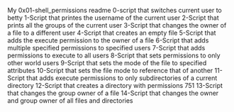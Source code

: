 My 0x01-shell_permissions readme
0-script that switches current user to betty
1-Script that printes the username of the current user
2-Script that prints all the groups of the current user
3-Script that changes the owner of a file to a different user
4-Script that creates an empty file
5-Script that adds the execute permission to the owner of a file
6-Script that adds multiple specified permissions to specified users
7-Script that adds permissions to execute to all users
8-Script that sets permissions to only other world users
9-Script that sets the mode of the file to specified attributes
10-Script that sets the file mode to reference that of another
11-Script that adds execute permissions to only subdirectories of a current directory
12-Script that creates a directory with permissions 751
13-Script that changes the group owner of a file
14-Script that changes the owner and group owner of all files and directories
